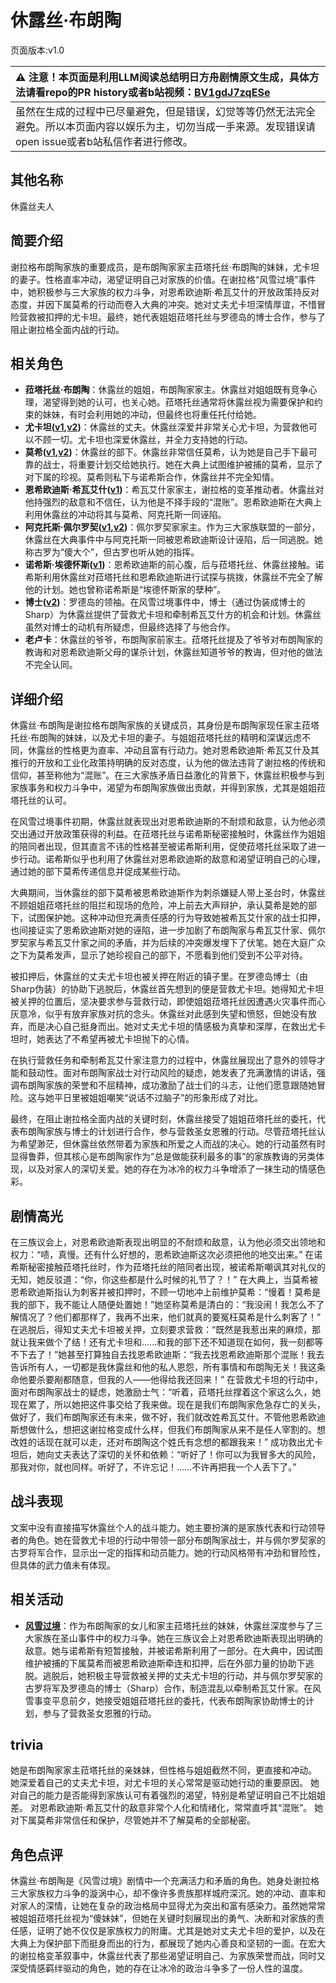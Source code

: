 # 休露丝·布朗陶
页面版本:v1.0
 

| :warning: 注意！本页面是利用LLM阅读总结明日方舟剧情原文生成，具体方法请看repo的PR history或者b站视频：[BV1gdJ7zqESe](https://www.bilibili.com/video/BV1gdJ7zqESe/)         |
|:----------------------------|
| 虽然在生成的过程中已尽量避免，但是错误，幻觉等等仍然无法完全避免。所以本页面内容以娱乐为主，切勿当成一手来源。发现错误请open issue或者b站私信作者进行修改。|



## 其他名称
休露丝夫人
## 简要介绍
谢拉格布朗陶家族的重要成员，是布朗陶家家主菈塔托丝·布朗陶的妹妹，尤卡坦的妻子。性格直率冲动，渴望证明自己对家族的价值。在谢拉格“风雪过境”事件中，她积极参与三大家族的权力斗争，对恩希欧迪斯·希瓦艾什的开放政策持反对态度，并因下属莫希的行动而卷入大典的冲突。她对丈夫尤卡坦深情厚谊，不惜冒险营救被扣押的尤卡坦。最终，她代表姐姐菈塔托丝与罗德岛的博士合作，参与了阻止谢拉格全面内战的行动。
## 相关角色
-   **菈塔托丝·布朗陶**：休露丝的姐姐，布朗陶家家主。休露丝对姐姐既有竞争心理，渴望得到她的认可，也关心她。菈塔托丝通常将休露丝视为需要保护和约束的妹妹，有时会利用她的冲动，但最终也将重任托付给她。
-   **尤卡坦([v1](extended_char_you_ka_tan.md),[v2](../char_v3/extended_char_you_ka_tan.md))**：休露丝的丈夫。休露丝深爱并非常关心尤卡坦，为营救他可以不顾一切。尤卡坦也深爱休露丝，并全力支持她的行动。
-   **莫希([v1](extended_char_mo_xi.md),[v2](../char_v3/extended_char_mo_xi.md))**：休露丝的部下。休露丝非常信任莫希，认为她是自己手下最可靠的战士，将重要计划交给她执行。她在大典上试图维护被捕的莫希，显示了对下属的珍视。莫希则私下与诺希斯合作，休露丝并不完全知情。
-   **恩希欧迪斯·希瓦艾什([v1](extended_char_a8e3fa.md))**：希瓦艾什家家主，谢拉格的变革推动者。休露丝对他持强烈的敌意和不信任，认为他是不择手段的“混账”。恩希欧迪斯在大典上利用休露丝的冲动将其与莫希、阿克托斯一同诬陷。
-   **阿克托斯·佩尔罗契([v1](extended_char_b08aae.md),[v2](../char_v3/extended_char_b08aae.md))**：佩尔罗契家家主。作为三大家族联盟的一部分，休露丝在大典事件中与阿克托斯一同被恩希欧迪斯设计诬陷，后一同逃脱。她称古罗为“傻大个”，但古罗也听从她的指挥。
-   **诺希斯·埃德怀斯([v1](extended_char_8fae32.md))**：恩希欧迪斯的前心腹，后与菈塔托丝、休露丝接触。诺希斯利用休露丝对菈塔托丝和恩希欧迪斯进行试探与挑拨，休露丝不完全了解他的计划。她也曾称诺希斯是“埃德怀斯家的孽种”。
-   **博士([v2](../char_v3/extended_char_bo_shi.md))**：罗德岛的领袖。在风雪过境事件中，博士（通过伪装成博士的Sharp）为休露丝提供了营救尤卡坦和牵制希瓦艾什方的机会和计划。休露丝虽然对博士的动机有所疑虑，但最终选择了与他合作。
-   **老卢卡**：休露丝的爷爷，布朗陶家前家主。菈塔托丝提及了爷爷对布朗陶家的教诲和对恩希欧迪斯父母的谋杀计划，休露丝知道爷爷的教诲，但对他的做法不完全认同。
## 详细介绍
休露丝·布朗陶是谢拉格布朗陶家族的关键成员，其身份是布朗陶家现任家主菈塔托丝·布朗陶的妹妹，以及尤卡坦的妻子。与姐姐菈塔托丝的精明和深谋远虑不同，休露丝的性格更为直率、冲动且富有行动力。她对恩希欧迪斯·希瓦艾什及其推行的开放和工业化政策持明确的反对态度，认为他的做法违背了谢拉格的传统和信仰，甚至称他为“混账”。在三大家族矛盾日益激化的背景下，休露丝积极参与到家族事务和权力斗争中，渴望为布朗陶家族做出贡献，并得到家族，尤其是姐姐菈塔托丝的认可。

在风雪过境事件初期，休露丝就表现出对恩希欧迪斯的不耐烦和敌意，认为他必须交出通过开放政策获得的利益。在菈塔托丝与诺希斯秘密接触时，休露丝作为姐姐的陪同者出现，但其直言不讳的性格甚至被诺希斯利用，促使菈塔托丝采取了进一步行动。诺希斯似乎也利用了休露丝对恩希欧迪斯的敌意和渴望证明自己的心理，通过她的部下莫希传递信息并促成某些行动。

大典期间，当休露丝的部下莫希被恩希欧迪斯作为刺杀嫌疑人带上圣台时，休露丝不顾姐姐菈塔托丝的阻拦和现场的危险，冲上前去大声辩护，承认莫希是她的部下，试图保护她。这种冲动但充满责任感的行为导致她被希瓦艾什家的战士扣押，也间接证实了恩希欧迪斯对她的诬陷，进一步加剧了布朗陶家与希瓦艾什家、佩尔罗契家与希瓦艾什家之间的矛盾，并为后续的冲突爆发埋下了伏笔。她在大庭广众之下为莫希发声，显示了她珍视自己的部下，不愿看到他们受到不公平对待。

被扣押后，休露丝的丈夫尤卡坦也被关押在附近的镇子里。在罗德岛博士（由Sharp伪装）的协助下逃脱后，休露丝首先想到的便是营救尤卡坦。她得知尤卡坦被关押的位置后，坚决要求参与营救行动，即使姐姐菈塔托丝因遭遇火灾事件而心灰意冷，似乎有放弃家族对抗的念头。休露丝对此感到失望和愤怒，但她没有放弃，而是决心自己挺身而出。她对丈夫尤卡坦的情感极为真挚和深厚，在救出尤卡坦时，她表达了不希望再被尤卡坦抛下的心情。

在执行营救任务和牵制希瓦艾什家注意力的过程中，休露丝展现出了意外的领导才能和鼓动性。面对布朗陶家战士对行动风险的疑虑，她发表了充满激情的讲话，强调布朗陶家族的荣誉和不屈精神，成功激励了战士们的斗志，让他们愿意跟随她冒险。这与她平日里被姐姐嘲笑“说话不过脑子”的形象形成了对比。

最终，在阻止谢拉格全面内战的关键时刻，休露丝接受了姐姐菈塔托丝的委托，代表布朗陶家族与博士的计划进行合作，参与营救圣女恩雅的行动。尽管菈塔托丝认为希望渺茫，但休露丝依然带着为家族和所爱之人而战的决心。她的行动虽然有时显得鲁莽，但其核心是布朗陶家作为“总是做能获利最多的事”的家族教诲的另类体现，以及对家人的深切关爱。她的存在为冰冷的权力斗争增添了一抹生动的情感色彩。
## 剧情高光
在三族议会上，对恩希欧迪斯表现出明显的不耐烦和敌意，认为他必须交出领地和权力：“啧，真慢。还有什么好想的，恩希欧迪斯这次必须把他的地交出来。”
在诺希斯秘密接触菈塔托丝时，作为菈塔托丝的陪同者出现，被诺希斯嘲讽其对礼仪的无知，她反驳道：“你，你这些都是什么时候的礼节了？！”
在大典上，当莫希被恩希欧迪斯指认为刺客并被扣押时，不顾一切地冲上前维护莫希：“慢着！莫希是我的部下，我不能让人随便处置她！”她坚称莫希是清白的：“我没闹！我怎么不了解情况了？他们都那样了，我再不出来，他们就真的要冤枉莫希是什么刺客了！”
在逃脱后，得知丈夫尤卡坦被关押，立刻要求营救：“既然是我惹出来的麻烦，那就让我来做个了结！还有尤卡坦和......和我的部下还不知道现在如何，我一刻都等不下去了！”她甚至打算独自去找恩希欧迪斯：“我去找恩希欧迪斯那个混账！我去告诉所有人，一切都是我休露丝和他的私人恩怨，所有事情和布朗陶无关！我这条命他要杀要剐都随意，但我的人——他得给我还回来！”
在营救尤卡坦的行动中，面对布朗陶家战士的疑虑，她激励士气：“听着，菈塔托丝撑着这个家这么久，她现在累了，所以她把这件事交给了我来做。现在是我们布朗陶家危急存亡的关头，做好了，我们布朗陶家还有未来，做不好，我们就改姓希瓦艾什。不管他恩希欧迪斯想做什么，想把这谢拉格变成什么样，但我们布朗陶家从来不是任人宰割的。想改姓的话现在就可以走，还对布朗陶这个姓氏有念想的都跟我来！”
成功救出尤卡坦后，她向丈夫表达了深切的关怀和依赖：“听好了！你可以为我冒多大的风险，那我对你，就也同样。听好了，不许忘记！......不许再把我一个人丢下了。”
## 战斗表现
文案中没有直接描写休露丝个人的战斗能力。她主要扮演的是家族代表和行动领导者的角色。她在营救尤卡坦的行动中带领一部分布朗陶家战士，并与佩尔罗契家的古罗将军合作，显示出一定的指挥和动员能力。她的行动风格带有冲劲和冒险性，但具体的武力值未有体现。
## 相关活动
-   **[风雪过境](../stories/act14side.md)**：作为布朗陶家的女儿和家主菈塔托丝的妹妹，休露丝深度参与了三大家族在圣山事件中的权力斗争。她在三族议会上对恩希欧迪斯表现出明确的敌意。她与诺希斯有短暂接触，并被诺希斯利用了一部分。在大典中，因试图维护被捕的下属莫希而被恩希欧迪斯牵连和扣押，后在外部力量的协助下逃脱。逃脱后，她积极主导营救被关押的丈夫尤卡坦的行动，并与佩尔罗契家的古罗将军及罗德岛的博士（Sharp）合作，制造混乱以牵制希瓦艾什家。在风雪事变平息前夕，她接受姐姐菈塔托丝的委托，代表布朗陶家协助博士的计划，参与了营救圣女恩雅的行动。
## trivia
她是布朗陶家家主菈塔托丝的亲妹妹，但性格与姐姐截然不同，更直接和冲动。
她深爱着自己的丈夫尤卡坦，对尤卡坦的关心常常是驱动她行动的重要原因。
她对自己的能力是否能得到家族认可有着强烈的渴望，特别是希望证明自己不比姐姐差。
对恩希欧迪斯·希瓦艾什的敌意非常个人化和情绪化，常常直呼其“混账”。
她对下属莫希非常信任和保护，尽管她并不了解莫希的全部秘密。
## 角色点评
休露丝·布朗陶是《风雪过境》剧情中一个充满活力和矛盾的角色。她身处谢拉格三大家族权力斗争的漩涡中心，却不像许多贵族那样城府深沉。她的冲动、直率和对家人的深情，让她在复杂的政治格局中显得尤为突出和富有感染力。虽然她常常被姐姐菈塔托丝视为“傻妹妹”，但她在关键时刻展现出的勇气、决断和对家族的责任感，证明了她不仅仅是家族权力的附庸。尤其是她对丈夫尤卡坦的爱护，以及在大典上为保护部下而挺身而出的行为，都展现了她内心善良和坚韧的一面。在宏大的谢拉格变革叙事中，休露丝代表了那些渴望证明自己、为家族荣誉而战，同时又深受情感羁绊驱动的角色，她的存在让冰冷的政治斗争多了一份人性的温度。